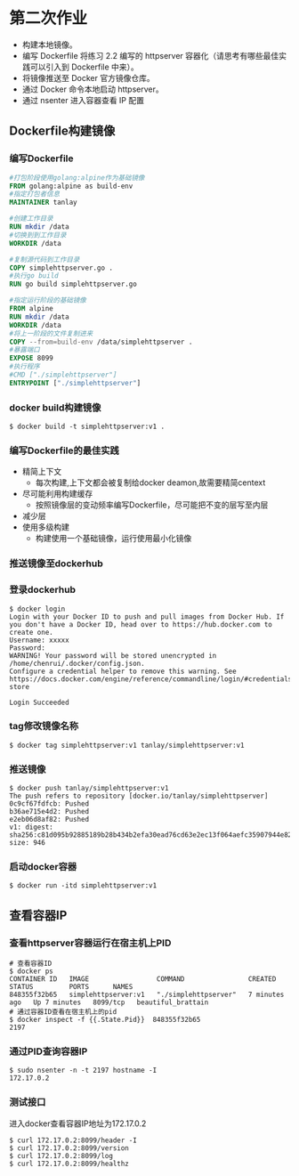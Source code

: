 # 第二次作业
- 构建本地镜像。
- 编写 Dockerfile 将练习 2.2 编写的 httpserver 容器化（请思考有哪些最佳实践可以引入到 Dockerfile 中来）。
- 将镜像推送至 Docker 官方镜像仓库。
- 通过 Docker 命令本地启动 httpserver。
- 通过 nsenter 进入容器查看 IP 配置

## Dockerfile构建镜像

### 编写Dockerfile

```dockerfile
#打包阶段使用golang:alpine作为基础镜像
FROM golang:alpine as build-env
#指定打包者信息
MAINTAINER tanlay

#创建工作目录
RUN mkdir /data
#切换到到工作目录
WORKDIR /data 

#复制源代码到工作目录
COPY simplehttpserver.go .
#执行go build
RUN go build simplehttpserver.go

#指定运行阶段的基础镜像
FROM alpine
RUN mkdir /data
WORKDIR /data
#将上一阶段的文件复制进来
COPY --from=build-env /data/simplehttpserver . 
#暴露端口
EXPOSE 8099
#执行程序
#CMD ["./simplehttpserver"]
ENTRYPOINT ["./simplehttpserver"]
```

### docker build构建镜像
```shell
$ docker build -t simplehttpserver:v1 . 
```

### 编写Dockerfile的最佳实践
- 精简上下文
	- 每次构建,上下文都会被复制给docker deamon,故需要精简centext
- 尽可能利用构建缓存
	- 按照镜像层的变动频率编写Dockerfile，尽可能把不变的层写至内层
- 减少层
- 使用多级构建
	- 构建使用一个基础镜像，运行使用最小化镜像


### 推送镜像至dockerhub

### 登录dockerhub

```shell
$ docker login
Login with your Docker ID to push and pull images from Docker Hub. If you don't have a Docker ID, head over to https://hub.docker.com to create one.
Username: xxxxx      
Password: 
WARNING! Your password will be stored unencrypted in /home/chenrui/.docker/config.json.
Configure a credential helper to remove this warning. See
https://docs.docker.com/engine/reference/commandline/login/#credentials-store

Login Succeeded
```
### tag修改镜像名称

```shell
$ docker tag simplehttpserver:v1 tanlay/simplehttpserver:v1
```

### 推送镜像

```shell
$ docker push tanlay/simplehttpserver:v1
The push refers to repository [docker.io/tanlay/simplehttpserver]
0c9cf67fdfcb: Pushed 
b36ae715e4d2: Pushed 
e2eb06d8af82: Pushed 
v1: digest: sha256:c81d095b92885189b28b434b2efa30ead76cd63e2ec13f064aefc35907944e82 size: 946
```

### 启动docker容器
```shell
$ docker run -itd simplehttpserver:v1
```

## 查看容器IP

### 查看httpserver容器运行在宿主机上PID
```shell
# 查看容器ID
$ docker ps 
CONTAINER ID   IMAGE                 COMMAND                CREATED         STATUS         PORTS      NAMES
848355f32b65   simplehttpserver:v1   "./simplehttpserver"   7 minutes ago   Up 7 minutes   8099/tcp   beautiful_brattain
# 通过容器ID查看在宿主机上的pid
$ docker inspect -f {{.State.Pid}}  848355f32b65
2197
```

### 通过PID查询容器IP
```shell
$ sudo nsenter -n -t 2197 hostname -I
172.17.0.2 
```

### 测试接口
进入docker查看容器IP地址为172.17.0.2
```shell
$ curl 172.17.0.2:8099/header -I
$ curl 172.17.0.2:8099/version
$ curl 172.17.0.2:8099/log
$ curl 172.17.0.2:8099/healthz
```

